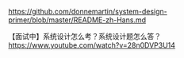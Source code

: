 https://github.com/donnemartin/system-design-primer/blob/master/README-zh-Hans.md


【面试中】系统设计怎么考？系统设计题怎么答？ https://www.youtube.com/watch?v=28n0DVP3U14